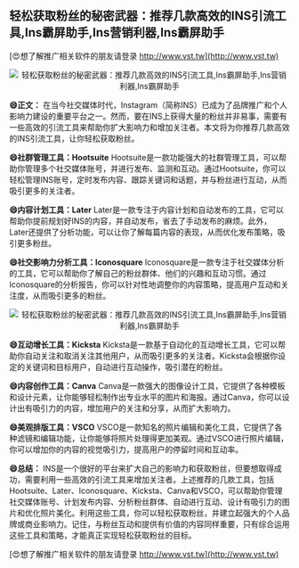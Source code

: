 ## **轻松获取粉丝的秘密武器：推荐几款高效的INS引流工具,Ins霸屏助手,Ins营销利器,Ins霸屏助手**

[😍想了解推广相关软件的朋友请登录 http://www.vst.tw](http://www.vst.tw)

 <center><img src="https://vst.tw/MP4/tuiguang/png/7.png" alt="轻松获取粉丝的秘密武器：推荐几款高效的INS引流工具,Ins霸屏助手,Ins营销利器,Ins霸屏助手"></center>

**😄正文：**
在当今社交媒体时代，Instagram（简称INS）已成为了品牌推广和个人影响力建设的重要平台之一。然而，要在INS上获得大量的粉丝并非易事，需要有一些高效的引流工具来帮助你扩大影响力和增加关注者。本文将为你推荐几款高效的INS引流工具，让你轻松获取粉丝。

**😄社群管理工具：Hootsuite**
Hootsuite是一款功能强大的社群管理工具，可以帮助你管理多个社交媒体账号，并进行发布、监测和互动。通过Hootsuite，你可以轻松管理INS账号，定时发布内容、跟踪关键词和话题，并与粉丝进行互动，从而吸引更多的关注者。

**😄内容计划工具：Later**
Later是一款专注于内容计划和自动发布的工具，它可以帮助你提前规划好INS的内容，并自动发布，省去了手动发布的麻烦。此外，Later还提供了分析功能，可以让你了解每篇内容的表现，从而优化发布策略，吸引更多粉丝。

**😄社交影响力分析工具：Iconosquare**
Iconosquare是一款专注于社交媒体分析的工具，它可以帮助你了解自己的粉丝群体、他们的兴趣和互动习惯。通过Iconosquare的分析报告，你可以针对性地调整你的内容策略，提高用户互动和关注度，从而吸引更多的粉丝。

 <center><img src="https://vst.tw/MP4/tuiguang/png/0.png" alt="轻松获取粉丝的秘密武器：推荐几款高效的INS引流工具,Ins霸屏助手,Ins营销利器,Ins霸屏助手"></center>

**😄互动增长工具：Kicksta**
Kicksta是一款基于自动化的互动增长工具，它可以帮助你自动关注和取消关注其他用户，从而吸引更多的关注者。Kicksta会根据你设定的关键词和目标用户，自动进行互动操作，吸引潜在的粉丝。

**😄内容创作工具：Canva**
Canva是一款强大的图像设计工具，它提供了各种模板和设计元素，让你能够轻松制作出专业水平的图片和海报。通过Canva，你可以设计出有吸引力的内容，增加用户的关注和分享，从而扩大影响力。

**😄美观排版工具：VSCO**
VSCO是一款知名的照片编辑和美化工具，它提供了各种滤镜和编辑功能，让你能够将照片处理得更加美观。通过VSCO进行照片编辑，你可以增加你的内容的视觉吸引力，提高用户的停留时间和互动率。

**😄总结：**
INS是一个很好的平台来扩大自己的影响力和获取粉丝，但要想取得成功，需要利用一些高效的引流工具来增加关注者。上述推荐的几款工具，包括Hootsuite、Later、Iconosquare、Kicksta、Canva和VSCO，可以帮助你管理社交媒体账号、计划发布内容、分析粉丝群体、自动进行互动、设计有吸引力的图片和优化照片美化。利用这些工具，你可以轻松获取粉丝，并建立起强大的个人品牌或商业影响力。记住，与粉丝互动和提供有价值的内容同样重要，只有综合运用这些工具和策略，才能真正实现轻松获取粉丝的目标。

[😍想了解推广相关软件的朋友请登录 http://www.vst.tw](http://www.vst.tw)



